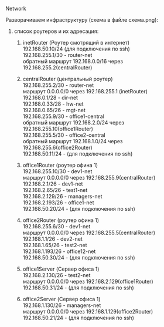 Network  

Разворачиваем инфраструктуру (схема в файле схема.png):  
1. список роутеров и их адресация:  
   1. inetRouter (Роутер смотрящий в интернет)  
      192.168.50.10/24 (для подключения по ssh)  
      192.168.255.1/30  - router-net  
        обратный маршрут 192.168.0.0/16 через 192.168.255.2(centralRouter)  

   2. centralRouter (центральный роутер)  
      192.168.255.2/30 - router-net  
        маршрут 0.0.0.0/0 через 192.168.255.1 (inetRouter)  
      192.168.0.1/28 - dir-net    
      192.168.0.33/28 - hw-net    
      192.168.0.65/26 - mgt-net    
      192.168.255.9/30 - office1-central  
        обратный маршрут 192.168.2.0/24 через 192.168.255.10(office1Router)  
      192.168.255.5/30 - office2-central  
        обратный маршрут 192.168.1.0/24 через 192.168.255.6(office2Router)  
      192.168.50.11/24 - (для подключения по ssh)  

   3. office1Router (роутер офина 1)  
      192.168.255.10/30 - dev1-net  
        маршрут 0.0.0.0/0 через 192.168.255.9(centralRouter)    
      192.168.2.1/26 - dev1-net  
      192.168.2.65/26 - test1-net  
      192.168.2.129/26 - managers-net     
      192.168.2.193/26 - office1-net  
      192.168.50.20/24 - (для подключения по ssh)  

    4. office2Router (роутер офина 1)  
      192.168.255.6/30 - dev1-net  
        маршрут 0.0.0.0/0 через 192.168.255.5(centralRouter)    
      192.168.1.1/26 - dev2-net  
      192.168.1.65/26 - test2-net    
      192.168.1.193/26 - office12-net  
      192.168.50.30/24 - (для подключения по ssh)  

   5. office1Server (Сервер офиса 1)  
      192.168.2.130/26 - test2-net  
        маршрут 0.0.0.0/0 через 192.168.2.129(office1Router)  
      192.168.50.31/24 - (для подключения по ssh)  

   6. office2Server (Сервер офиса 1)  
      192.168.1.130/26 - managers-net  
        маршрут 0.0.0.0/0 через 192.168.1.129(office2Router)  
      192.168.50.21/24 - (для подключения по ssh)  